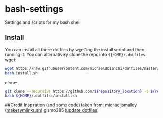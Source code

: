 # bash-settings
Settings and scripts for my bash shell

## Install
You can install all these dotfiles by wget'ing the install script and then running it. You can alternatively clone the repo into `${HOME}/.dotfiles`.
wget:
```sh
wget https://raw.githubusercontent.com/michaeldbianchi/dotfiles/master/install.sh
bash install.sh
```
clone:
```sh
git clone --recursive https://github.com/${repository_location} -b ${repository_branch} ${HOME}/.dotfiles
bash ${HOME}/.dotfiles/install.sh
```

##Credit
Inspiration (and some code) taken from:
michaeljsmalley ([makesymlinks.sh](https://github.com/michaeljsmalley/dotfiles/blob/master/makesymlinks.sh))
gizmo385 ([update_dotfiles](https://github.com/gizmo385/dotfiles/blob/master/update_dotfiles))
